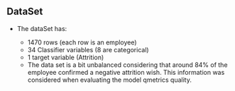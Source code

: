 ## DataSet

* The dataSet has:

    * 1470 rows (each row is an employee)
    * 34 Classifier variables (8 are categorical)
    * 1 target variable (Attrition)
    * The data set is a bit unbalanced considering that around 84% of the employee confirmed a negative attrition wish. This information was considered when evaluating the model qmetrics quality.
